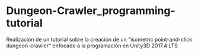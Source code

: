# Dungeon-Crawler_programming-tutorial
Realización de un tutorial sobre la creación de un "isometric point-and-click dungeon-crawler" enfocado a la programación en Unity3D 2017.4 LTS
